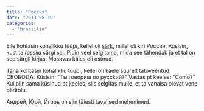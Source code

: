 ```yaml
---
title: "Россйя"
date: "2013-08-19"
categories: 
  - "brasiilia"
---
```


Eile kohtasin kohalikku tüüpi, kellel oli [särk](http://rlv.zcache.com/%D0%A0%D0%BE%D1%81%D1%81%D0%B8%D1%8F_shirts-r53e53797d89641efa24ca049838612c0_8nhma_324.jpg), millel oli kiri Poccия. Küsisin, kust ta _rossija_ särgi sai. Pidin veel selgitama, mida see tähendab ja et tal on see särgil kirjas. Moskvas käies oli ostnud.

Täna kohtasin kohalikku tüüpi, kellel oli käele suurelt tätoveeritud СВОБОДА. Küsisin: "Ты говориш по pycckий?" Vastas pt keeles: "Como?" Kui olin sama küsinud pt keeles, siis selgitas mulle, et ta vanaisa olevat vene päritolu.

Андрей, Юрй, Йгорь on siin täiesti tavalised mehenimed.
